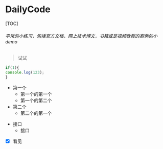# DailyCode
[TOC]
###### 平常的小练习，包括官方文档，网上技术博文，书籍或是视频教程的案例的小demo
>试试
```javascript
if(1){
console.log(123);
}
```
 
- 第一个
  - 第一个的第一个
  - 第一个的第二个
- 第二个
  - 第二个的第一个
  
 * 接口
   * 接口
   
 - [X] 看见

